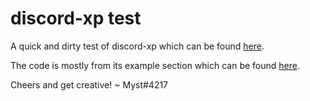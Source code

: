 # discord-xp test

A quick and dirty test of discord-xp which can be found [here](https://github.com/MrAugu/discord-xp).

The code is mostly from its example section which can be found [here](https://github.com/MrAugu/discord-xp/tree/master/test).

Cheers and get creative!
~ Myst#4217
 
